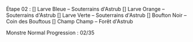 Étape 02 :
[] Larve Bleue – Souterrains d'Astrub
[] Larve Orange – Souterrains d'Astrub
[] Larve Verte – Souterrains d'Astrub
[] Boufton Noir – Coin des Bouftous
[] Champ Champ – Forêt d'Astrub

Monstre Normal
Progression : 02/35